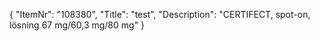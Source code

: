 {
  "ItemNr": "108380",
  "Title": "test",
  "Description": "CERTIFECT, spot-on, lösning 67 mg/60,3 mg/80 mg"
}